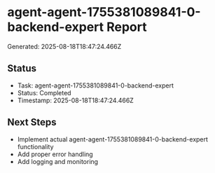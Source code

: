 # agent-agent-1755381089841-0-backend-expert Report

Generated: 2025-08-18T18:47:24.466Z

## Status
- Task: agent-agent-1755381089841-0-backend-expert
- Status: Completed
- Timestamp: 2025-08-18T18:47:24.466Z

## Next Steps
- Implement actual agent-agent-1755381089841-0-backend-expert functionality
- Add proper error handling
- Add logging and monitoring
